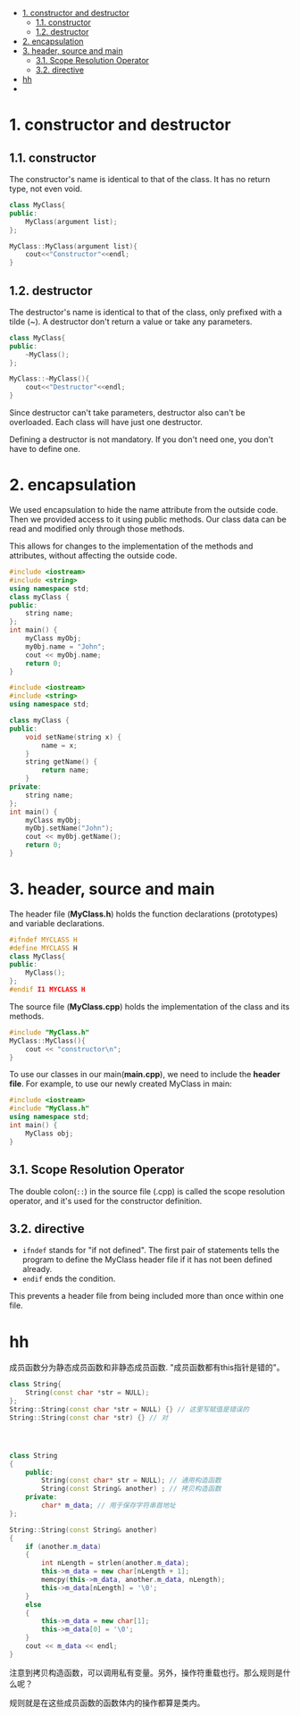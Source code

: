 - [1. constructor and destructor](#1-constructor-and-destructor)
  - [1.1. constructor](#11-constructor)
  - [1.2. destructor](#12-destructor)
- [2. encapsulation](#2-encapsulation)
- [3. header, source and main](#3-header-source-and-main)
  - [3.1. Scope Resolution Operator](#31-scope-resolution-operator)
  - [3.2. directive](#32-directive)
- [hh](#hh)
- [](#)


# 1. constructor and destructor

## 1.1. constructor

The constructor's name is identical to that of the class. It has no return type, not even void.

```cpp
class MyClass{
public:
    MyClass(argument list);
};

MyClass::MyClass(argument list){
    cout<<"Constructor"<<endl;
}
```

## 1.2. destructor

The destructor's name is identical to that of the class, only prefixed with a tilde (~). A destructor don't return a value or take any parameters.

```cpp
class MyClass{
public:
    ~MyClass();
};

MyClass::~MyClass(){
    cout<<"Destructor"<<endl;
}
```

Since destructor can't take parameters, destructor also can't be overloaded. Each class will have just one destructor.

Defining a destructor is not mandatory. If you don't need one, you don't have to define one.

# 2. encapsulation

We used encapsulation to hide the name attribute from the outside code. Then we provided access to it using public methods. Our class data can be read and modified only through those methods.

This allows for changes to the implementation of the methods and attributes, without affecting the outside code.

```cpp
#include <iostream>
#include <string>
using namespace std;
class myClass {
public:
    string name;
};
int main() {
    myClass myObj;
    my0bj.name = "John";
    cout << myObj.name;
    return 0; 
}
```

```cpp
#include <iostream>
#include <string>
using namespace std;

class myClass {
public:
    void setName(string x) {
        name = x;
    }
    string getName() {
        return name;
    }
private:
    string name;
};
int main() {
    myClass myObj;
    myObj.setName("John");
    cout << my0bj.getName();
    return 0;
}
```

# 3. header, source and main

The header file (**MyClass.h**) holds the function declarations (prototypes) and variable declarations.

```CPP
#ifndef MYCLASS H
#define MYCLASS H
class MyClass{
public:
    MyClass();
};
#endif I1 MYCLASS H
```

The source file (**MyClass.cpp**) holds the implementation of the class and its methods.

```cpp
#include "MyClass.h"
MyClass::MyClass(){
    cout << "constructor\n";
}
```

To use our classes in our main(**main.cpp**), we need to include the **header file**. For example, to use our newly created MyClass in main:

```cpp
#include <iostream>
#include "MyClass.h"
using namespace std;
int main() {
    MyClass obj;
}
```

## 3.1. Scope Resolution Operator

The double colon(`::`) in the source file (.cpp) is called the scope resolution operator, and it's used for the constructor definition.

## 3.2. directive

- `ifndef` stands for "if not defined". The first pair of statements tells the program to define the MyClass header file if it has not been defined already.
- `endif` ends the condition.

This prevents a header file from being included more than once within one file.


# hh

成员函数分为静态成员函数和非静态成员函数. "成员函数都有this指针是错的"。


```cpp
class String{
    String(const char *str = NULL);
};
String::String(const char *str = NULL) {} // 这里写赋值是错误的
String::String(const char *str) {} // 对
```

# 
```cpp

class String 
{
    public:
        String(const char* str = NULL); // 通用构造函数
        String(const String& another) ; // 拷贝构造函数
    private:
        char* m_data; // 用于保存字符串首地址
};

String::String(const String& another)
{
    if (another.m_data)
    {
        int nLength = strlen(another.m_data);
        this->m_data = new char[nLength + 1];
        memcpy(this->m_data, another.m_data, nLength);
        this->m_data[nLength] = '\0';
    }
    else
    {
        this->m_data = new char[1];
        this->m_data[0] = '\0';
    }
    cout << m_data << endl;
}
```
注意到拷贝构造函数，可以调用私有变量。另外，操作符重载也行。那么规则是什么呢？

规则就是在这些成员函数的函数体内的操作都算是类内。
